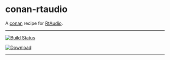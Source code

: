 # conan-rtaudio
A [conan](https://conan.io/) recipe for [RtAudio](https://github.com/thestk/rtaudio).
***
[![Build Status](https://dev.azure.com/qnohot/qnohot/_apis/build/status/qno.conan-rtaudio?branchName=master)](https://dev.azure.com/qnohot/qnohot/_build/latest?definitionId=4&branchName=master)

[ ![Download](https://api.bintray.com/packages/qno/conan-public/RtAudio%3Aqno/images/download.svg) ](https://bintray.com/qno/conan-public/RtAudio%3Aqno/_latestVersion)
***
